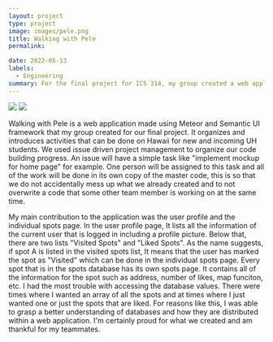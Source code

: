 ```yaml
---
layout: project
type: project
image: images/pele.png
title: Walking with Pele
permalink: 

date: 2022-05-13
labels:
  - Engineering
summary: For the final project for ICS 314, my group created a web application that introduces and escorts new and ongoing UH students to the countless activities that can be done in Hawaii. 
---
```


<div class="ui medium images">
  <img class="ui image" src="../images/wwp1.jpg">
  <img class="ui image" src="../images/wwp2.jpg">
</div>

Walking with Pele is a web application made using Meteor and Semantic UI framework that my group created for our final project. It organizes and introduces activities that can be done on Hawaii for new and incoming UH students. We used issue driven project management to organize our code building progress. An issue will have a simple task like "implement mockup for home page" for example. One person will be assigned to this task and all of the work will be done in its own copy of the master code, this is so that we do not accidentally mess up what we already created and to not overwrite a code that some other team member is working on at the same time.  

My main contribution to the application was the user profile and the individual spots page. In the user profile page, It lists all the information of the current user that is logged in including a profile picture. Below that, there are two lists "Visited Spots" and "Liked Spots". As the name suggests, if spot A is listed in the visited spots list, It means that the user has marked the spot as "Visited" which can be done in the individual spots page. Every spot that is in the spots database has its own spots page. It contains all of the information for the spot such as address, number of likes, map funciton, etc. I had the most trouble with accessing the database values. There were times where I wanted an array of all the spots and at times where I just wanted one or just the spots that are liked. For reasons like this, I was able to grasp a better understanding of databases and how they are distributed within a web application. I'm certainly proud for what we created and am thankful for my teammates.
